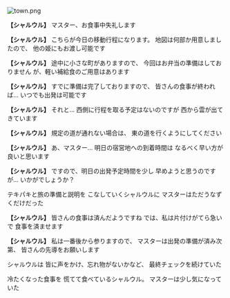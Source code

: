
![town.png](../images/backgrounds/town.png)

**【シャルウル】**
マスター、お食事中失礼します

**【シャルウル】**
こちらが今日の移動行程になります。
地図は何部か用意しましたので、
他の姫にもお渡し可能です

**【シャルウル】**
途中に小さな町がありますので、
今回はお弁当の準備はしておりません
が、軽い補給食のご用意はあります

**【シャルウル】**
すでに準備は完了しておりますので、
皆さんの食事が終われば…
いつでも出発は可能です

**【シャルウル】**
それと…
西側に行程を取る予定はないのですが
西から雲が出てきています

**【シャルウル】**
規定の道が通れない場合は、
東の道を行くようにしてください

**【シャルウル】**
あ、マスター…
明日の宿営地への到着時間は
なるべく早い方が良いと思います

**【シャルウル】**
ですので、明日の出発予定時間を少し
早めようと思うのですが…
いかがでしょうか？

テキパキと旅の準備と説明を
こなしていくシャルウルに
マスターはただうなずくだけだった

**【シャルウル】**
皆さんの食事は済んだようですね
では、私は片付けがてら急いで
食事を済ませます

**【シャルウル】**
私は一番後から参りますので、
マスターは出発の準備が済み次第、
皆さんの先導をお願いします

シャルウルは
皆に声をかけ、忘れ物がないかなど、
最終チェックを続けていた

冷たくなった食事を
慌てて食べているシャルウル。
マスターは少し気になっていた
